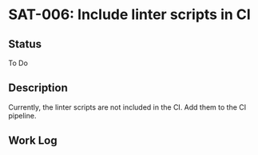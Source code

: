 # SAT-006: Include linter scripts in CI

## Status

To Do

## Description

Currently, the linter scripts are not included in the CI. Add them to the CI
pipeline.

## Work Log
